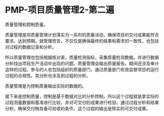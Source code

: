 # PMP-项目质量管理2-第二遍

质量管理和控制质量。

质量管理是将质量管理计划落实为一系列的质量活动，确保项目的交付成果能符合要求。达到预期。就管理而言，不仅仅是确保最终的结果和需求的一致性，也包括对过程的数据记录和分析。

所以质量管理也包括根据核对表，质量检测指标，采集质量检测数据。并进行数据分析找出项目生产活动中出现的问题。质量管理会输出质量报告。期间还涉及审计这样的过程。参与的人也包括组织的质量部门，通过质量部门有效监督项目的运行过程的合规性。其分析也涉及到过程的分析。

质量管理是为控制质量输出实际的数据的。

接下来是控制质量，控制是基于数据对比的分析控制。所以这个过程就是拿实际的过程测量数据和基准进行比较，并对可交付的成果进行检验。通过过程分析和结果分析，确保交付物具备可验收的条件。这个过程的输出是核实的可交付成果。


